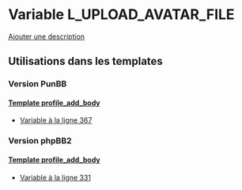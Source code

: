 # Variable L_UPLOAD_AVATAR_FILE
[Ajouter une description](https://fa-tvars.appspot.com/var/L_UPLOAD_AVATAR_FILE)

## Utilisations dans les templates

### Version PunBB

#### [Template profile_add_body](punbb/profile_add_body.md)
* [Variable &agrave; la ligne 367](../punbb/profile_add_body.tpl#L367)

### Version phpBB2

#### [Template profile_add_body](subsilver/profile_add_body.md)
* [Variable &agrave; la ligne 331](../subsilver/profile_add_body.tpl#L331)